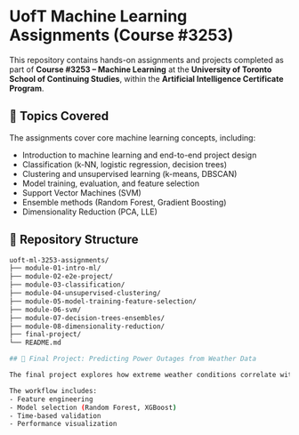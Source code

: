 # UofT Machine Learning Assignments (Course #3253)

This repository contains hands-on assignments and projects completed as part of **Course #3253 – Machine Learning** at the **University of Toronto School of Continuing Studies**, within the **Artificial Intelligence Certificate Program**.

## 🧠 Topics Covered

The assignments cover core machine learning concepts, including:

- Introduction to machine learning and end-to-end project design  
- Classification (k-NN, logistic regression, decision trees)  
- Clustering and unsupervised learning (k-means, DBSCAN)  
- Model training, evaluation, and feature selection  
- Support Vector Machines (SVM)  
- Ensemble methods (Random Forest, Gradient Boosting)  
- Dimensionality Reduction (PCA, LLE)  

## 📁 Repository Structure

```bash
uoft-ml-3253-assignments/
├── module-01-intro-ml/
├── module-02-e2e-project/
├── module-03-classification/
├── module-04-unsupervised-clustering/
├── module-05-model-training-feature-selection/
├── module-06-svm/
├── module-07-decision-trees-ensembles/
├── module-08-dimensionality-reduction/
├── final-project/
└── README.md

## 🏁 Final Project: Predicting Power Outages from Weather Data

The final project explores how extreme weather conditions correlate with power outages. I built a supervised machine learning pipeline to predict outage events using historical time-series data and weather features.

The workflow includes:
- Feature engineering
- Model selection (Random Forest, XGBoost)
- Time-based validation
- Performance visualization
